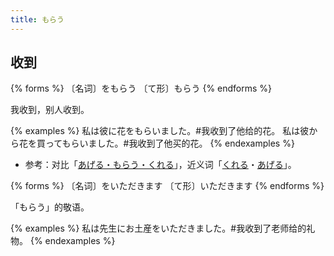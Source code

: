 ```yaml
---
title: もらう
---
```


## 收到

{% forms %}
〔名词〕をもらう
〔て形〕もらう
{% endforms %}

我收到，别人收到。

{% examples %}
私は彼に花をもらいました。#我收到了他给的花。
私は彼から花を買ってもらいました。#我收到了他买的花。
{% endexamples %}

- 参考：对比「[あげる・もらう・くれる](/grammar-diff/ageru-morau-kureru)」，近义词「[くれる](../kureru)・[あげる](../ageru)」。

{% forms %}
〔名词〕をいただきます
〔て形〕いただきます
{% endforms %}

「もらう」的敬语。

{% examples %}
私は先生にお土産をいただきました。#我收到了老师给的礼物。
{% endexamples %}
